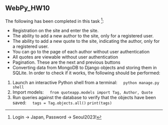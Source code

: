 ## WebPy_HW10

The following has been completed in this task [^1]:

* Registration on the site and enter the site. 
* The ability to add a new author to the site, only for a registered user. 
* The ability to add a new quote to the site, indicating the author, only for a registered user. 
* You can go to the page of each author without user authentication 
* All quotes are viewable without user authentication
* Pagination. These are the next and previous buttons 
* Converting data from MongoDB to Django objects and storing them in SQLite. In order to check if it works, the 
  following should be performed:
1. Launch an interactive Python shell from a terminal:&nbsp;&nbsp;&nbsp;&nbsp;
                `python manage.py shell`
2. Import models:&nbsp;&nbsp;&nbsp;&nbsp;
                `from quoteapp.models import Tag, Author, Quote`
3. Run queries against the database to verify that the objects have been saved:&nbsp;&nbsp;&nbsp;&nbsp;
                `tags = Tag.objects.all()`
                 `print(tags)`



[^1]: Login -> Japan, 
      Password -> Seoul2023!
